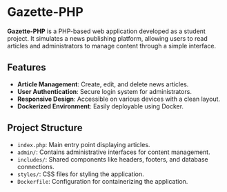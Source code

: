 # Gazette-PHP

**Gazette-PHP** is a PHP-based web application developed as a student project. It simulates a news publishing platform, allowing users to read articles and administrators to manage content through a simple interface.

## Features

- **Article Management**: Create, edit, and delete news articles.
- **User Authentication**: Secure login system for administrators.
- **Responsive Design**: Accessible on various devices with a clean layout.
- **Dockerized Environment**: Easily deployable using Docker.

## Project Structure

- `index.php`: Main entry point displaying articles.
- `admin/`: Contains administrative interfaces for content management.
- `includes/`: Shared components like headers, footers, and database connections.
- `styles/`: CSS files for styling the application.
- `Dockerfile`: Configuration for containerizing the application.
